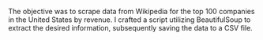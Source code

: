 The objective was to scrape data from Wikipedia for the top 100 companies in the United States by revenue. I crafted a script utilizing BeautifulSoup to extract the desired information, subsequently saving the data to a CSV file.